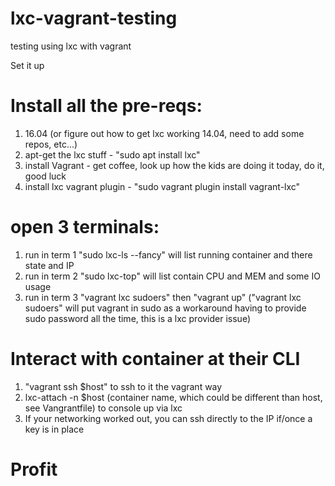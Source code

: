 # lxc-vagrant-testing
testing using lxc with vagrant

Set it up

# Install all the pre-reqs:
1. 16.04 (or figure out how to get lxc working 14.04, need to add some repos, etc...)
2. apt-get the lxc stuff - "sudo apt install lxc"
3. install Vagrant - get coffee, look up how the kids are doing it today, do it, good luck
4. install lxc vagrant plugin - "sudo vagrant plugin install vagrant-lxc"

# open 3 terminals:
1. run in term 1 "sudo lxc-ls --fancy" will list running container and there state and IP
2. run in term 2 "sudo lxc-top" will list contain CPU and MEM and some IO usage
3. run in term 3 "vagrant lxc sudoers" then "vagrant up" ("vagrant lxc sudoers" will put vagrant in sudo as a workaround having to provide sudo password all the time, this is a lxc provider issue)

# Interact with container at their CLI
1. "vagrant ssh $host" to ssh to it the vagrant way
2. lxc-attach -n $host (container name, which could be different than host, see Vangrantfile) to console up via lxc
3. If your networking worked out, you can ssh directly to the IP if/once a key is in place

# Profit
